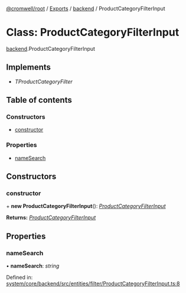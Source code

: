 [@cromwell/root](../README.md) / [Exports](../modules.md) / [backend](../modules/backend.md) / ProductCategoryFilterInput

# Class: ProductCategoryFilterInput

[backend](../modules/backend.md).ProductCategoryFilterInput

## Implements

* *TProductCategoryFilter*

## Table of contents

### Constructors

- [constructor](backend.productcategoryfilterinput.md#constructor)

### Properties

- [nameSearch](backend.productcategoryfilterinput.md#namesearch)

## Constructors

### constructor

\+ **new ProductCategoryFilterInput**(): [*ProductCategoryFilterInput*](backend.productcategoryfilterinput.md)

**Returns:** [*ProductCategoryFilterInput*](backend.productcategoryfilterinput.md)

## Properties

### nameSearch

• **nameSearch**: *string*

Defined in: [system/core/backend/src/entities/filter/ProductCategoryFilterInput.ts:8](https://github.com/CromwellCMS/Cromwell/blob/ccdbdd0/system/core/backend/src/entities/filter/ProductCategoryFilterInput.ts#L8)

